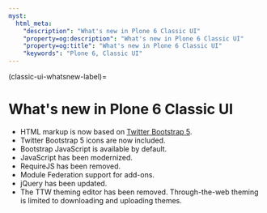 ```yaml
---
myst:
  html_meta:
    "description": "What's new in Plone 6 Classic UI"
    "property=og:description": "What's new in Plone 6 Classic UI"
    "property=og:title": "What's new in Plone 6 Classic UI"
    "keywords": "Plone 6, Classic UI"
---
```


(classic-ui-whatsnew-label)=

# What's new in Plone 6 Classic UI

- HTML markup is now based on [Twitter Bootstrap 5](https://getbootstrap.com/).
- Twitter Bootstrap 5 icons are now included.
- Bootstrap JavaScript is available by default.
- JavaScript has been modernized.
- RequireJS has been removed.
- Module Federation support for add-ons.
- jQuery has been updated.
- The TTW theming editor has been removed.
  Through-the-web theming is limited to downloading and uploading themes.
